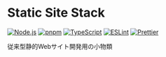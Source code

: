 # Static Site Stack

[![Node.js](https://img.shields.io/badge/Node.js-339933?style=flat-square&logo=node.js&logoColor=white)](https://nodejs.org)
[![pnpm](https://img.shields.io/badge/pnpm-f69220?style=flat-square&logo=pnpm&logoColor=white)](https://pnpm.io)
[![TypeScript](https://img.shields.io/badge/TypeScript-3178c6?style=flat-square&logo=typescript&logoColor=white)](https://www.typescriptlang.org/)
[![ESLint](https://img.shields.io/badge/ESLint-4b32c3?style=flat-square&logo=eslint&logoColor=white)](https://eslint.org/)
[![Prettier](https://img.shields.io/badge/Prettier-f7b93e?style=flat-square&logo=prettier&logoColor=white)](https://prettier.io/)

従来型静的Webサイト開発用の小物類
